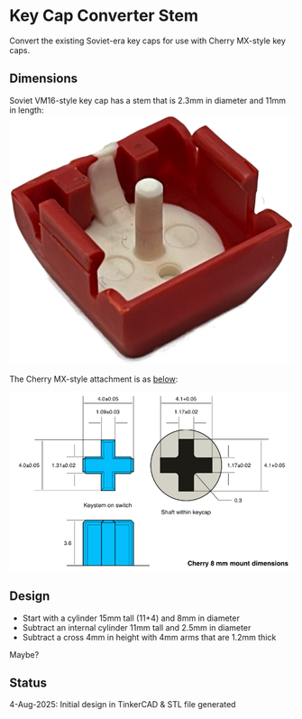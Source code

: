 # Key Cap Converter Stem
Convert the existing Soviet-era key caps for use with Cherry MX-style key caps.<br>

## Dimensions
Soviet VM16-style key cap has a stem that is 2.3mm in diameter and 11mm in length:
![Sovietski Keycapski](Soviet_VM16_Keycap_Bottom.png)

The Cherry MX-style attachment is as [below](https://telcontar.net/KBK/Cherry/images/MX/Cherry_8_mm_mount.svgz):

![Cherry MX Dimensions](Cherry_8mm_mount.jpg)

## Design
- Start with a cylinder 15mm tall (11+4) and 8mm in diameter
- Subtract an internal cylinder 11mm tall and 2.5mm in diameter
- Subtract a cross 4mm in height with 4mm arms that are 1.2mm thick

Maybe?

## Status
4-Aug-2025: Initial design in TinkerCAD & STL file generated
